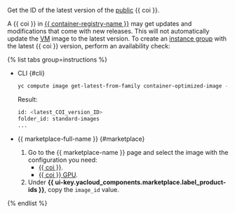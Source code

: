 Get the ID of the latest version of the [public](../../compute/operations/images-with-pre-installed-software/get-list.md) {{ coi }}.

A {{ coi }} in [{{ container-registry-name }}](../../container-registry/) may get updates and modifications that come with new releases. This will not automatically update the [VM](../../compute/concepts/vm.md) image to the latest version. To create an [instance group](../../compute/concepts/instance-groups/index.md) with the latest {{ coi }} version, perform an availability check:

{% list tabs group=instructions %}

- CLI {#cli}

  ```bash
  yc compute image get-latest-from-family container-optimized-image --folder-id standard-images
  ```

  Result:

  ```bash
  id: <latest_COI_version_ID>
  folder_id: standard-images
  ...
  ```

- {{ marketplace-full-name }} {#marketplace}

  1. Go to the {{ marketplace-name }} page and select the image with the configuration you need:
     * [{{ coi }}](/marketplace/products/yc/container-optimized-image).
     * [{{ coi }} GPU](/marketplace/products/yc/container-optimized-image-gpu).
  1. Under **{{ ui-key.yacloud_components.marketplace.label_product-ids }}**, copy the `image_id` value.

{% endlist %}